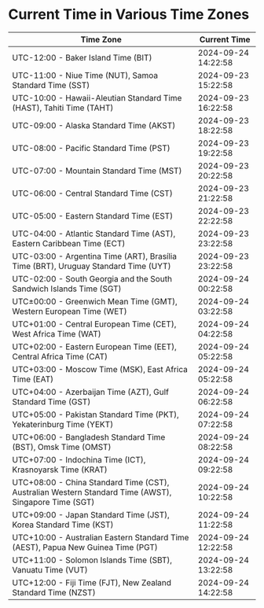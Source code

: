 # Current Time in Various Time Zones

| Time Zone | Current Time |
|-----------|--------------|
| UTC-12:00 - Baker Island Time (BIT) | 2024-09-24 14:22:58 |
| UTC-11:00 - Niue Time (NUT), Samoa Standard Time (SST) | 2024-09-23 15:22:58 |
| UTC-10:00 - Hawaii-Aleutian Standard Time (HAST), Tahiti Time (TAHT) | 2024-09-23 16:22:58 |
| UTC-09:00 - Alaska Standard Time (AKST) | 2024-09-23 18:22:58 |
| UTC-08:00 - Pacific Standard Time (PST) | 2024-09-23 19:22:58 |
| UTC-07:00 - Mountain Standard Time (MST) | 2024-09-23 20:22:58 |
| UTC-06:00 - Central Standard Time (CST) | 2024-09-23 21:22:58 |
| UTC-05:00 - Eastern Standard Time (EST) | 2024-09-23 22:22:58 |
| UTC-04:00 - Atlantic Standard Time (AST), Eastern Caribbean Time (ECT) | 2024-09-23 23:22:58 |
| UTC-03:00 - Argentina Time (ART), Brasília Time (BRT), Uruguay Standard Time (UYT) | 2024-09-23 23:22:58 |
| UTC-02:00 - South Georgia and the South Sandwich Islands Time (SGT) | 2024-09-24 00:22:58 |
| UTC±00:00 - Greenwich Mean Time (GMT), Western European Time (WET) | 2024-09-24 03:22:58 |
| UTC+01:00 - Central European Time (CET), West Africa Time (WAT) | 2024-09-24 04:22:58 |
| UTC+02:00 - Eastern European Time (EET), Central Africa Time (CAT) | 2024-09-24 05:22:58 |
| UTC+03:00 - Moscow Time (MSK), East Africa Time (EAT) | 2024-09-24 05:22:58 |
| UTC+04:00 - Azerbaijan Time (AZT), Gulf Standard Time (GST) | 2024-09-24 06:22:58 |
| UTC+05:00 - Pakistan Standard Time (PKT), Yekaterinburg Time (YEKT) | 2024-09-24 07:22:58 |
| UTC+06:00 - Bangladesh Standard Time (BST), Omsk Time (OMST) | 2024-09-24 08:22:58 |
| UTC+07:00 - Indochina Time (ICT), Krasnoyarsk Time (KRAT) | 2024-09-24 09:22:58 |
| UTC+08:00 - China Standard Time (CST), Australian Western Standard Time (AWST), Singapore Time (SGT) | 2024-09-24 10:22:58 |
| UTC+09:00 - Japan Standard Time (JST), Korea Standard Time (KST) | 2024-09-24 11:22:58 |
| UTC+10:00 - Australian Eastern Standard Time (AEST), Papua New Guinea Time (PGT) | 2024-09-24 12:22:58 |
| UTC+11:00 - Solomon Islands Time (SBT), Vanuatu Time (VUT) | 2024-09-24 13:22:58 |
| UTC+12:00 - Fiji Time (FJT), New Zealand Standard Time (NZST) | 2024-09-24 14:22:58 |
